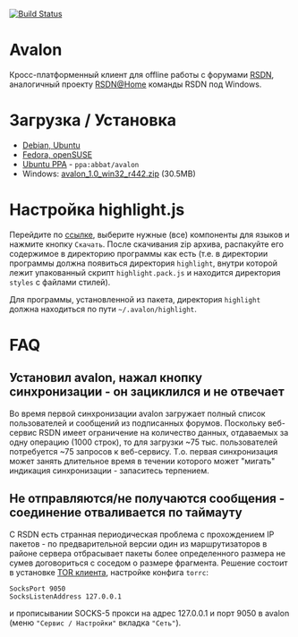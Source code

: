 [![Build Status](https://secure.travis-ci.org/abbat/avalon.png?branch=master)](http://travis-ci.org/rsdn/avalon)

# Avalon

Кросс-платформенный клиент для offline работы с форумами [RSDN](http://www.rsdn.ru/projects/janus/article/article.xml), аналогичный проекту [RSDN@Home](http://www.rsdn.ru/projects/janus/article/article.xml) команды RSDN под Windows.

# Загрузка / Установка

* [Debian, Ubuntu](http://software.opensuse.org/download.html?project=home:antonbatenev:avalon&package=avalon)
* [Fedora, openSUSE](http://software.opensuse.org/download.html?project=home:antonbatenev:avalon&package=avalon)
* [Ubuntu PPA](https://launchpad.net/~abbat/+archive/ubuntu/avalon) - `ppa:abbat/avalon`
* Windows: [avalon_1.0_win32_r442.zip](https://yadi.sk/d/8gpACnzAdxMr3) (30.5MB)

# Настройка highlight.js

Перейдите по [ссылке](http://highlightjs.org/download/), выберите нужные (все) компоненты для языков и нажмите кнопку `Скачать`. После скачивания zip архива, распакуйте его содержимое в директорию программы как есть (т.е. в директории программы должна появиться директория `highlight`, внутри которой лежит упакованный скрипт `highlight.pack.js` и находится директория `styles` с файлами стилей).

Для программы, установленной из пакета, директория `highlight` должна находиться по пути `~/.avalon/highlight`.

# FAQ

## Установил avalon, нажал кнопку синхронизации - он зациклился и не отвечает

Во время первой синхронизации avalon загружает полный список пользователей и сообщений из подписанных форумов. Поскольку веб-сервис RSDN имеет ограничение на количество данных, отдаваемых за одну операцию (1000 строк), то для загрузки ~75 тыс. пользователей потребуется ~75 запросов к веб-сервису. Т.о. первая синхронизация может занять длительное время в течении которого может "мигать" индикация синхронизации - запаситесь терпением.

## Не отправляются/не получаются сообщения - соединение отваливается по таймауту

С RSDN есть странная периодическая проблема с прохождением IP пакетов - по предварительной версии один из маршрутизаторов в районе сервера отбрасывает пакеты более определенного размера не сумев договориться с соседом о размере фрагмента. Решение состоит в установке [TOR клиента](http://ru.wikipedia.org/wiki/TOR), настройке конфига `torrc`:

```
SocksPort 9050
SocksListenAddress 127.0.0.1
```

и прописывании SOCKS-5 прокси на адрес 127.0.0.1 и порт 9050 в avalon (меню `"Сервис / Настройки"` вкладка `"Сеть"`).
